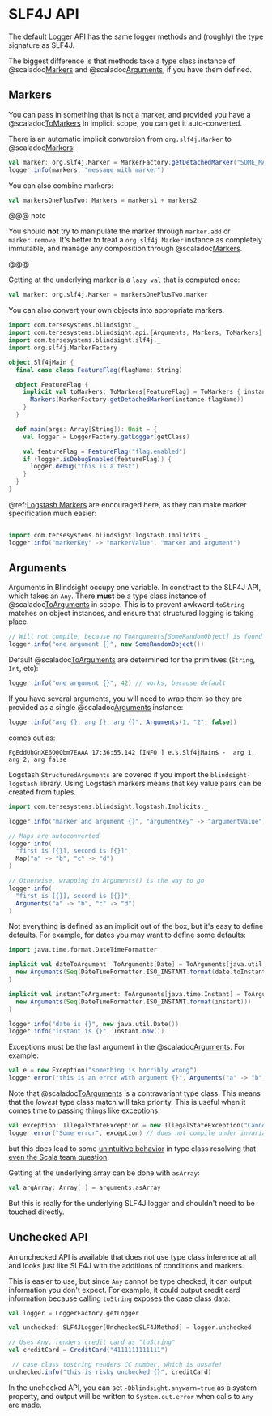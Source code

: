 # SLF4J API

The default Logger API has the same logger methods and (roughly) the type signature as SLF4J.

The biggest difference is that methods take a type class instance of @scaladoc[Markers](com.tersesystems.blindsight.api.Markers) and @scaladoc[Arguments](com.tersesystems.blindsight.api.Arguments), if you have them defined.

## Markers

You can pass in something that is not a marker, and provided you have a @scaladoc[ToMarkers](com.tersesystems.blindsight.api.ToMarkers) in implicit scope, you can get it auto-converted.

There is an automatic implicit conversion from `org.slf4j.Marker` to @scaladoc[Markers](com.tersesystems.blindsight.api.Markers):

```scala
val marker: org.slf4j.Marker = MarkerFactory.getDetachedMarker("SOME_MARKER")
logger.info(markers, "message with marker")
```

You can also combine markers:

```scala
val markersOnePlusTwo: Markers = markers1 + markers2
```

@@@ note

You should **not** try to manipulate the marker through `marker.add` or `marker.remove`.  It's better to treat a `org.slf4j.Marker` instance as completely immutable, and manage any composition through @scaladoc[Markers](com.tersesystems.blindsight.api.Markers).

@@@

Getting at the underlying marker is a `lazy val` that is computed once:

```scala
val marker: org.slf4j.Marker = markersOnePlusTwo.marker
```

You can also convert your own objects into appropriate markers.

```scala
import com.tersesystems.blindsight._
import com.tersesystems.blindsight.api.{Arguments, Markers, ToMarkers}
import com.tersesystems.blindsight.slf4j._
import org.slf4j.MarkerFactory

object Slf4jMain {
  final case class FeatureFlag(flagName: String)

  object FeatureFlag {
    implicit val toMarkers: ToMarkers[FeatureFlag] = ToMarkers { instance =>
      Markers(MarkerFactory.getDetachedMarker(instance.flagName))
    }
  }

  def main(args: Array[String]): Unit = {
    val logger = LoggerFactory.getLogger(getClass)

    val featureFlag = FeatureFlag("flag.enabled")
    if (logger.isDebugEnabled(featureFlag)) {
      logger.debug("this is a test")
    }
  }
}
```

@ref:[Logstash Markers](structured.md) are encouraged here, as they can make marker specification much easier:

```scala

import com.tersesystems.blindsight.logstash.Implicits._
logger.info("markerKey" -> "markerValue", "marker and argument")
```

## Arguments 

Arguments in Blindsight occupy one variable.  In constrast to the SLF4J API, which takes an `Any`.  There **must** be a type class instance of @scaladoc[ToArguments](com.tersesystems.blindsight.api.ToArguments) in scope.  This is to prevent awkward `toString` matches on object instances, and ensure that structured logging is taking place. 

```scala
// Will not compile, because no ToArguments[SomeRandomObject] is found in implicit scope!
logger.info("one argument {}", new SomeRandomObject()) 
```

Default @scaladoc[ToArguments](com.tersesystems.blindsight.api.ToArguments) are determined for the primitives (`String`, `Int`, etc):

```scala
logger.info("one argument {}", 42) // works, because default
```

If you have several arguments, you will need to wrap them so they are provided as a single @scaladoc[Arguments](com.tersesystems.blindsight.api.Arguments) instance:

```scala
logger.info("arg {}, arg {}, arg {}", Arguments(1, "2", false))
```

comes out as:

```
FgEddUhGnXE6O0Qbm7EAAA 17:36:55.142 [INFO ] e.s.Slf4jMain$ -  arg 1, arg 2, arg false
```

Logstash `StructuredArguments` are covered if you import the `blindsight-logstash` library.  Using Logstash markers means that key value pairs can be created from tuples. 

```scala
import com.tersesystems.blindsight.logstash.Implicits._

logger.info("marker and argument {}", "argumentKey" -> "argumentValue")

// Maps are autoconverted
logger.info(
  "first is [{}], second is [{}]",
  Map("a" -> "b", "c" -> "d")
)

// Otherwise, wrapping in Arguments() is the way to go
logger.info(
  "first is [{}], second is [{}]",
  Arguments("a" -> "b", "c" -> "d")
)
```

Not everything is defined as an implicit out of the box, but it's easy to define defaults.  For example, for dates you may want to define some defaults:

```scala
import java.time.format.DateTimeFormatter

implicit val dateToArgument: ToArguments[Date] = ToArguments[java.util.Date] { date =>
  new Arguments(Seq(DateTimeFormatter.ISO_INSTANT.format(date.toInstant)))
}

implicit val instantToArgument: ToArguments[java.time.Instant] = ToArguments[java.time.Instant] { instant =>
  new Arguments(Seq(DateTimeFormatter.ISO_INSTANT.format(instant)))
}

logger.info("date is {}", new java.util.Date())
logger.info("instant is {}", Instant.now())
```

Exceptions must be the last argument in the @scaladoc[Arguments](com.tersesystems.blindsight.api.Arguments).  For example:

```scala
val e = new Exception("something is horribly wrong")
logger.error("this is an error with argument {}", Arguments("a" -> "b", e))
```

Note that @scaladoc[ToArguments](com.tersesystems.blindsight.api.ToArguments) is a contravariant type class.  This means that the *lowest* type class match will take priority.  This is useful when it comes time to passing things like exceptions:

```scala
val exception: IllegalStateException = new IllegalStateException("Cannot divide by zero")
logger.error("Some error", exception) // does not compile under invariant type class
```

but this does lead to some [unintuitive behavior](https://groups.google.com/forum/#!topic/scala-language/ZE83TvSWpT4) in type class resolving that [even the Scala team question](https://www.scala-lang.org/old/node/4626).

Getting at the underlying array can be done with `asArray`:

```scala
val argArray: Array[_] = arguments.asArray
```

But this is really for the underlying SLF4J logger and shouldn't need to be touched directly.

## Unchecked API

An unchecked API is available that does not use type class inference at all, and looks just like SLF4J with the additions of conditions and markers.

This is easier to use, but since `Any` cannot be type checked, it can output information you don't expect.  For example, it could output credit card information because calling `toString` exposes the case class data:

```scala
val logger = LoggerFactory.getLogger

val unchecked: SLF4JLogger[UncheckedSLF4JMethod] = logger.unchecked

// Uses Any, renders credit card as "toString"
val creditCard = CreditCard("4111111111111")

 // case class tostring renders CC number, which is unsafe!
unchecked.info("this is risky unchecked {}", creditCard)
```

In the unchecked API, you can set `-Dblindsight.anywarn=true` as a system property, and output will be written to `System.out.error` when calls to `Any` are made.